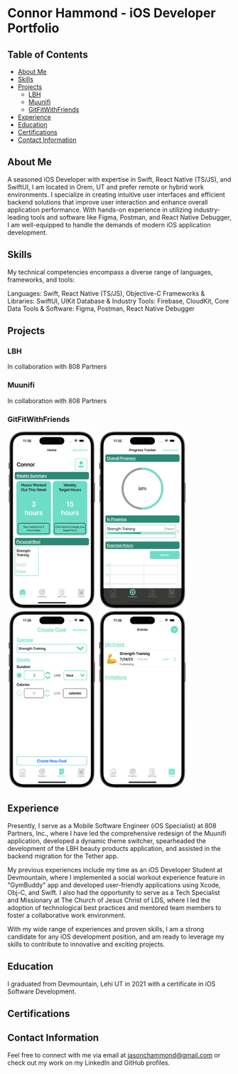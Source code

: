 # Connor Hammond - iOS Developer Portfolio

## Table of Contents

- [About Me](#about-me)
- [Skills](#skills)
- [Projects](#projects)
    - [LBH](#LBH)
    - [Muunifi](#Muunifi)
    - [GitFitWithFriends](#GitFitWithFriends)
- [Experience](#experience)
- [Education](#education)
- [Certifications](#certifications)
- [Contact Information](#contact-information)

## About Me

A seasoned iOS Developer with expertise in Swift, React Native (TS/JS), and SwiftUI, I am located in Orem, UT and prefer remote or hybrid work environments. I specialize in creating intuitive user interfaces and efficient backend solutions that improve user interaction and enhance overall application performance. With hands-on experience in utilizing industry-leading tools and software like Figma, Postman, and React Native Debugger, I am well-equipped to handle the demands of modern iOS application development.

## Skills

My technical competencies encompass a diverse range of languages, frameworks, and tools:

Languages: Swift, React Native (TS/JS), Objective-C
Frameworks & Libraries: SwiftUI, UIKit
Database & Industry Tools: Firebase, CloudKit, Core Data
Tools & Software: Figma, Postman, React Native Debugger

## Projects

<!-- Showcase your projects. Include the project title, brief description, technologies used, and links to the source code and demo (if available). It's good to have screenshots or GIFs to visualize your work. -->


### LBH

<!-- Project 1 details -->

In collaboration with 808 Partners


### Muunifi

<!-- Project 2 details -->

In collaboration with 808 Partners

### GitFitWithFriends
<p float="left">
  <img src="https://github.com/Jc-hammond/Jc-hammond/blob/main/framed-image-0.png" width="200">
  <img src="https://github.com/Jc-hammond/Jc-hammond/blob/main/framed-image-1.png" width="200" />
  <img src="https://github.com/Jc-hammond/Jc-hammond/blob/main/framed-image-2.png" width="200" />
  <img src="https://github.com/Jc-hammond/Jc-hammond/blob/main/framed-image-3.png" width="200" />
</p>





## Experience

Presently, I serve as a Mobile Software Engineer (iOS Specialist) at 808 Partners, Inc., where I have led the comprehensive redesign of the Muunifi application, developed a dynamic theme switcher, spearheaded the development of the LBH beauty products application, and assisted in the backend migration for the Tether app.

My previous experiences include my time as an iOS Developer Student at Devmountain, where I implemented a social workout experience feature in "GymBuddy" app and developed user-friendly applications using Xcode, Obj-C, and Swift. I also had the opportunity to serve as a Tech Specialist and Missionary at The Church of Jesus Christ of LDS, where I led the adoption of technological best practices and mentored team members to foster a collaborative work environment.

With my wide range of experiences and proven skills, I am a strong candidate for any iOS development position, and am ready to leverage my skills to contribute to innovative and exciting projects.

## Education

I graduated from Devmountain, Lehi UT in 2021 with a certificate in iOS Software Development.

## Certifications

<!-- Any relevant certifications, like Apple's certifications, Coursera, Udemy, etc. -->

## Contact Information

Feel free to connect with me via email at jasonchammond@gmail.com or check out my work on my LinkedIn and GitHub profiles.
